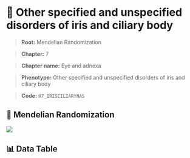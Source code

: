 # 🧪 Other specified and unspecified disorders of iris and ciliary body

> **Root:** Mendelian Randomization

> **Chapter:** 7  

> **Chapter name:** Eye and adnexa

> **Phenotype:** Other specified and unspecified disorders of iris and ciliary body  

> **Code:** `H7_IRISCILIARYNAS`

## 🧬 Mendelian Randomization  

<img src="/MR/Figures/Forward/H7_IRISCILIARYNAS.png"/>

## 📊 Data Table

<CsvTableMRF src="/MR/Data/Forward/H7_IRISCILIARYNAS.csv"/>
